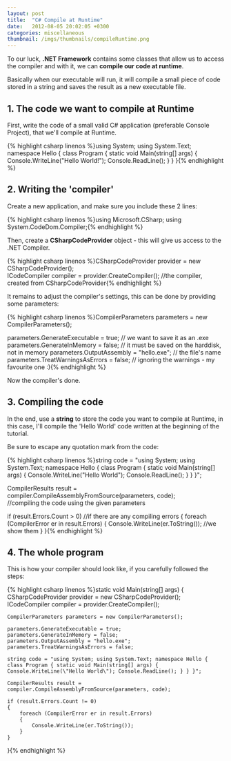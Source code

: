 ```yaml
---
layout: post
title:  "C# Compile at Runtime"
date:   2012-08-05 20:02:05 +0300
categories: miscellaneous
thumbnail: /imgs/thumbnails/compileRuntime.png
---
```


To our luck, **.NET Framework** contains some classes that allow us to access the compiler and with it, we can **compile our code at runtime**.

Basically when our executable will run, it will compile a small piece of code stored in a string and saves the result as a new executable file.

## 1\. The code we want to compile at Runtime

First, write the code of a small valid C# application (preferable Console Project), that we'll compile at Runtime.

{% highlight csharp linenos %}using System;
using System.Text;
namespace Hello
{
  class Program
  {
    static void Main(string[] args)
     {
        Console.WriteLine("Hello World!");
        Console.ReadLine();
     }
  }
}{% endhighlight %}

## 2\. Writing the 'compiler'

Create a new application, and make sure you include these 2 lines:

{% highlight csharp linenos %}using Microsoft.CSharp;
using System.CodeDom.Compiler;{% endhighlight %}

Then, create a **CSharpCodeProvider** object - this will give us access to the .NET Compiler.

{% highlight csharp linenos %}CSharpCodeProvider provider = new CSharpCodeProvider();  
ICodeCompiler compiler = provider.CreateCompiler();  //the compiler, created from CSharpCodeProvider{% endhighlight %}

It remains to adjust the compiler's settings, this can be done by providing some parameters:

{% highlight csharp linenos %}CompilerParameters parameters = new CompilerParameters();

parameters.GenerateExecutable = true;  // we want to save it as an .exe
parameters.GenerateInMemory = false;  // it must be saved on the harddisk, not in memory
parameters.OutputAssembly = "hello.exe"; // the file's name
parameters.TreatWarningsAsErrors = false; // ignoring the warnings - my favourite one :){% endhighlight %}

Now the compiler's done.

## 3\. Compiling the code

In the end, use a **string** to store the code you want to compile at Runtime, in this case, I'll compile the 'Hello World' code written at the beginning of the tutorial.

Be sure to escape any quotation mark from the code:

{% highlight csharp linenos %}string code = "using System; using System.Text; namespace Hello { class Program { static void Main(string[] args) { Console.WriteLine(\"Hello World\"); Console.ReadLine(); } } }";

CompilerResults result = compiler.CompileAssemblyFromSource(parameters, code);  
//compiling the code using the given parameters

if (result.Errors.Count > 0)   //if there are any compiling errors
{
    foreach (CompilerError er in result.Errors)
    {
          Console.WriteLine(er.ToString());  //we show them
    }
}{% endhighlight %}

## 4\. The whole program

This is how your compiler should look like, if you carefully followed the steps:

{% highlight csharp linenos %}static void Main(string[] args)
{
    CSharpCodeProvider provider = new CSharpCodeProvider();
    ICodeCompiler compiler = provider.CreateCompiler();

    CompilerParameters parameters = new CompilerParameters();

    parameters.GenerateExecutable = true;
    parameters.GenerateInMemory = false;
    parameters.OutputAssembly = "hello.exe";
    parameters.TreatWarningsAsErrors = false;

    string code = "using System; using System.Text; namespace Hello { class Program { static void Main(string[] args) { Console.WriteLine(\"Hello World\"); Console.ReadLine(); } } }";

    CompilerResults result = compiler.CompileAssemblyFromSource(parameters, code);

    if (result.Errors.Count != 0)
    {
        foreach (CompilerError er in result.Errors)
        {
            Console.WriteLine(er.ToString());
        }
    }
}{% endhighlight %}